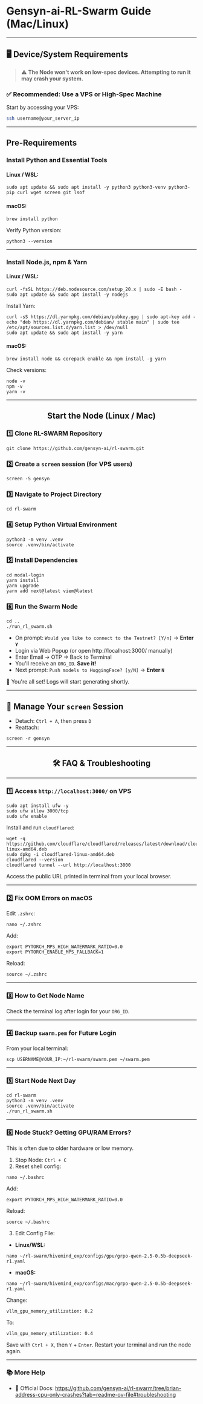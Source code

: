 #  Gensyn-ai-RL-Swarm Guide (Mac/Linux) 

</div>

---

## 🖥 Device/System Requirements

> ⚠️ **The Node won't work on low-spec devices. Attempting to run it may crash your system.**

### ✅ Recommended: Use a VPS or High-Spec Machine

Start by accessing your VPS:

```bash
ssh username@your_server_ip
```

---

##  Pre-Requirements

###  Install Python and Essential Tools

#### Linux / WSL:

```
sudo apt update && sudo apt install -y python3 python3-venv python3-pip curl wget screen git lsof
```

#### macOS:

```
brew install python
```

Verify Python version:

```
python3 --version
```

---

###  Install Node.js, npm & Yarn

#### Linux / WSL:

```
curl -fsSL https://deb.nodesource.com/setup_20.x | sudo -E bash -
sudo apt update && sudo apt install -y nodejs
```

Install Yarn:

```
curl -sS https://dl.yarnpkg.com/debian/pubkey.gpg | sudo apt-key add -
echo "deb https://dl.yarnpkg.com/debian/ stable main" | sudo tee /etc/apt/sources.list.d/yarn.list > /dev/null
sudo apt update && sudo apt install -y yarn
```

#### macOS:

```
brew install node && corepack enable && npm install -g yarn
```

Check versions:

```
node -v
npm -v
yarn -v
```

---

<div align="center">

##  Start the Node (Linux / Mac)

</div>

### 1️⃣ Clone RL-SWARM Repository

```
git clone https://github.com/gensyn-ai/rl-swarm.git
```

### 2️⃣ Create a `screen` session (for VPS users)

```
screen -S gensyn
```

### 3️⃣ Navigate to Project Directory

```
cd rl-swarm
```

### 4️⃣ Setup Python Virtual Environment

```
python3 -m venv .venv
source .venv/bin/activate
```

### 5️⃣ Install Dependencies

```
cd modal-login
yarn install
yarn upgrade
yarn add next@latest viem@latest
```

### 6️⃣ Run the Swarm Node

```
cd ..
./run_rl_swarm.sh
```

- On prompt: `Would you like to connect to the Testnet? [Y/n]` → **Enter `Y`**
- Login via Web Popup (or open http://localhost:3000/ manually)
- Enter Email → OTP → Back to Terminal
- You'll receive an `ORG_ID`. **Save it!**
- Next prompt: `Push models to HuggingFace? [y/N]` → **Enter `N`**

🎉 You're all set! Logs will start generating shortly.

---

## 🧭 Manage Your `screen` Session

- Detach: `Ctrl + A`, then press `D`
- Reattach:

```
screen -r gensyn
```

---

<div align="center">

## 🛠️ FAQ & Troubleshooting

</div>

---

### 1️⃣ Access `http://localhost:3000/` on VPS

```
sudo apt install ufw -y
sudo ufw allow 3000/tcp
sudo ufw enable
```

Install and run `cloudflared`:

```
wget -q https://github.com/cloudflare/cloudflared/releases/latest/download/cloudflared-linux-amd64.deb
sudo dpkg -i cloudflared-linux-amd64.deb
cloudflared --version
cloudflared tunnel --url http://localhost:3000
```

Access the public URL printed in terminal from your local browser.

---

### 2️⃣ Fix OOM Errors on macOS

Edit `.zshrc`:

```
nano ~/.zshrc
```

Add:

```
export PYTORCH_MPS_HIGH_WATERMARK_RATIO=0.0
export PYTORCH_ENABLE_MPS_FALLBACK=1
```

Reload:

```
source ~/.zshrc
```

---

### 3️⃣ How to Get Node Name

Check the terminal log after login for your `ORG_ID`.

---

### 4️⃣ Backup `swarm.pem` for Future Login

From your local terminal:

```
scp USERNAME@YOUR_IP:~/rl-swarm/swarm.pem ~/swarm.pem
```

---

### 5️⃣ Start Node Next Day

```
cd rl-swarm
python3 -m venv .venv
source .venv/bin/activate
./run_rl_swarm.sh
```

---

### 6️⃣ Node Stuck? Getting GPU/RAM Errors?

This is often due to older hardware or low memory.

1. Stop Node: `Ctrl + C`
2. Reset shell config:

```
nano ~/.bashrc
```

Add:

```
export PYTORCH_MPS_HIGH_WATERMARK_RATIO=0.0
```

Reload:

```
source ~/.bashrc
```

3. Edit Config File:

- **Linux/WSL:**

```
nano ~/rl-swarm/hivemind_exp/configs/gpu/grpo-qwen-2.5-0.5b-deepseek-r1.yaml
```

- **macOS:**

```
nano ~/rl-swarm/hivemind_exp/configs/mac/grpo-qwen-2.5-0.5b-deepseek-r1.yaml
```

Change:

```
vllm_gpu_memory_utilization: 0.2
```

To:

```
vllm_gpu_memory_utilization: 0.4
```

Save with `Ctrl + X`, then `Y` + `Enter`. Restart your terminal and run the node again.

---

### 📚 More Help

- 🔗 Official Docs: https://github.com/gensyn-ai/rl-swarm/tree/brian-address-cpu-only-crashes?tab=readme-ov-file#troubleshooting
